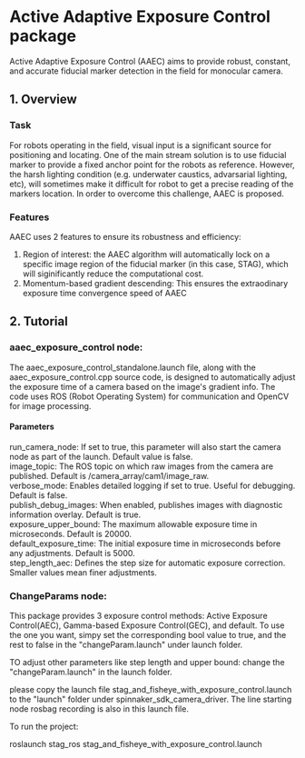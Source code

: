 

# Active Adaptive Exposure Control package
Active Adaptive Exposure Control (AAEC) aims to provide robust, constant, and accurate fiducial marker detection in the field for monocular camera.

## 1. Overview
  ### Task
  For robots operating in the field, visual input is a significant source for positioning and locating. One of the main stream solution is to use fiducial marker to provide a fixed anchor point for the robots as reference. However, the harsh lighting condition (e.g.  underwater caustics, advarsarial lighting, etc), will sometimes make it difficult for robot to get a precise reading of the markers location. In order to overcome this challenge, AAEC is proposed.
  
  ### Features
  AAEC uses 2 features to ensure its robustness and efficiency:
  1. Region of interest: the AAEC algorithm will automatically lock on a specific image region of the fiducial marker (in this case, STAG), which will siginificantly reduce the computational cost.
  2. Momentum-based gradient descending: This ensures the extraodinary exposure time convergence speed of AAEC

## 2. Tutorial
  ### aaec_exposure_control node:
  The aaec_exposure_control_standalone.launch file, along with the aaec_exposure_control.cpp source code, is designed to automatically adjust the exposure time of a camera based on the image's gradient info. The code uses ROS (Robot Operating System) for communication and OpenCV for image processing.



  #### Parameters
  run_camera_node: If set to true, this parameter will also start the camera node as part of the launch. Default value is false.  
  image_topic: The ROS topic on which raw images from the camera are published. Default is /camera_array/cam1/image_raw.  
  verbose_mode: Enables detailed logging if set to true. Useful for debugging. Default is false.  
  publish_debug_images: When enabled, publishes images with diagnostic information overlay. Default is true.  
  exposure_upper_bound: The maximum allowable exposure time in microseconds. Default is 20000.  
  default_exposure_time: The initial exposure time in microseconds before any adjustments. Default is 5000.  
  step_length_aec: Defines the step size for automatic exposure correction. Smaller values mean finer adjustments.  

  ### ChangeParams node:
  This package provides 3 exposure control methods: Active Exposure Control(AEC), Gamma-based Exposure Control(GEC), and default. To use the one you want, simpy set the corresponding bool value to true, and the rest to false in the  "changeParam.launch" under launch folder.


TO adjust other parameters like step length and upper bound: change the "changeParam.launch" in the launch folder.



please copy the launch file stag_and_fisheye_with_exposure_control.launch
to the "launch" folder under spinnaker_sdk_camera_driver. The line starting node rosbag recording is also in this launch file.

To run the project:

roslaunch stag_ros stag_and_fisheye_with_exposure_control.launch







